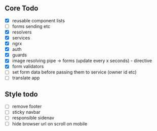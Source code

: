 ## Core Todo

- [x] reusable component lists
- [ ] forms sending etc
- [x] resolvers
- [x] services
- [x] ngrx
- [x] auth
- [x] guards
- [x] image resolving pipe -> forms (update every x seconds) - directive
- [x] form validators
- [ ] set form data before passing them to service (owner id etc)
- [ ] translate app

## Style todo

- [ ] remove footer
- [ ] sticky navbar
- [ ] responsible sidenav
- [ ] hide browser url on scroll on mobile
